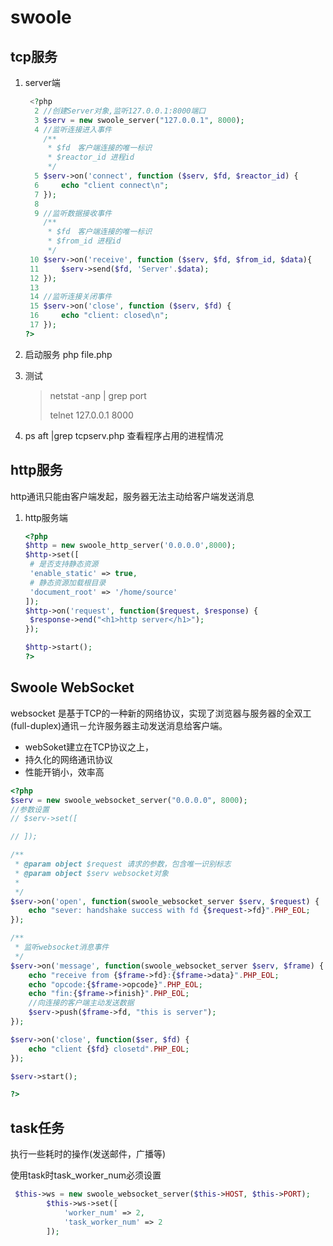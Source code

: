 # swoole

## tcp服务

1. server端

   ```php
    <?php
     2 //创建Server对象,监听127.0.0.1:8000端口
     3 $serv = new swoole_server("127.0.0.1", 8000);
     4 //监听连接进入事件
       /**
        * $fd　客户端连接的唯一标识
        * $reactor_id 进程id 
        */
     5 $serv->on('connect', function ($serv, $fd, $reactor_id) {
     6     echo "client connect\n";
     7 });
     8 
     9 //监听数据接收事件
       /**
        * $fd　客户端连接的唯一标识
        * $from_id 进程id
        */
    10 $serv->on('receive', function ($serv, $fd, $from_id, $data){
    11     $serv->send($fd, 'Server'.$data);
    12 });
    13 
    14 //监听连接关闭事件
    15 $serv->on('close', function ($serv, $fd) {
    16     echo "client: closed\n";
    17 });
   ?>
   ```

2. 启动服务 php file.php

3. 测试

   > netstat -anp | grep port
   >
   > telnet 127.0.0.1 8000

4. ps aft |grep tcpserv.php 查看程序占用的进程情况　



## http服务

http通讯只能由客户端发起，服务器无法主动给客户端发送消息

1. http服务端

   ```php
   <?php
   $http = new swoole_http_server('0.0.0.0',8000);
   $http->set([
   	# 是否支持静态资源
   	'enable_static' => true,
   	# 静态资源加载根目录
   	'document_root' => '/home/source'
   ]);
   $http->on('request', function($request, $response) {
   	$response->end("<h1>http server</h1>");
   });
   
   $http->start();
   ?>
   ```



## Swoole WebSocket

websocket 是基于TCP的一种新的网络协议，实现了浏览器与服务器的全双工(full-duplex)通讯－允许服务器主动发送消息给客户端。

- webSoket建立在TCP协议之上，
- 持久化的网络通讯协议
- 性能开销小，效率高

```php
<?php
$serv = new swoole_websocket_server("0.0.0.0", 8000);
//参数设置
// $serv->set([

// ]);

/**
 * @param object $request 请求的参数，包含唯一识别标志
 * @param object $serv websocket对象
 * 
 */
$serv->on('open', function(swoole_websocket_server $serv, $request) {
    echo "sever: handshake success with fd {$request->fd}".PHP_EOL;
});

/**
 * 监听websocket消息事件
 */
$serv->on('message', function(swoole_websocket_server $serv, $frame) {
    echo "receive from {$frame->fd}:{$frame->data}".PHP_EOL;
    echo "opcode:{$frame->opcode}".PHP_EOL;
    echo "fin:{$frame->finish}".PHP_EOL;
    //向连接的客户端主动发送数据
    $serv->push($frame->fd, "this is server");
});

$serv->on('close', function($ser, $fd) {
    echo "client {$fd} closetd".PHP_EOL;
});

$serv->start();

?>
```



## task任务

执行一些耗时的操作(发送邮件，广播等)

使用task时task_worker_num必须设置

```php
 $this->ws = new swoole_websocket_server($this->HOST, $this->PORT);
        $this->ws->set([
            'worker_num' => 2,
            'task_worker_num' => 2
        ]);
```

